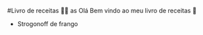 #Livro de receitas :man_cook:
as
Olá Bem vindo ao meu livro de receitas :wave:
* Strogonoff de frango